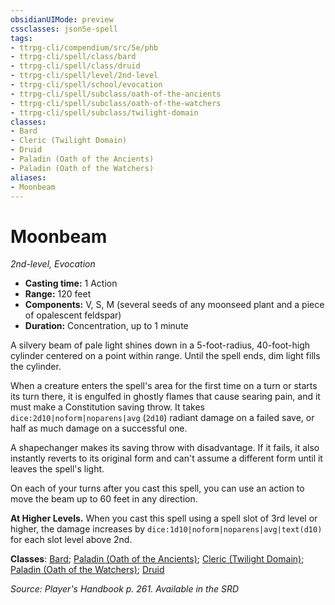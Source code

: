 ```yaml
---
obsidianUIMode: preview
cssclasses: json5e-spell
tags:
- ttrpg-cli/compendium/src/5e/phb
- ttrpg-cli/spell/class/bard
- ttrpg-cli/spell/class/druid
- ttrpg-cli/spell/level/2nd-level
- ttrpg-cli/spell/school/evocation
- ttrpg-cli/spell/subclass/oath-of-the-ancients
- ttrpg-cli/spell/subclass/oath-of-the-watchers
- ttrpg-cli/spell/subclass/twilight-domain
classes:
- Bard
- Cleric (Twilight Domain)
- Druid
- Paladin (Oath of the Ancients)
- Paladin (Oath of the Watchers)
aliases:
- Moonbeam
---
```

# Moonbeam
*2nd-level, Evocation*  


- **Casting time:** 1 Action
- **Range:** 120 feet
- **Components:** V, S, M (several seeds of any moonseed plant and a piece of opalescent feldspar)
- **Duration:** Concentration, up to 1 minute

A silvery beam of pale light shines down in a 5-foot-radius, 40-foot-high cylinder centered on a point within range. Until the spell ends, dim light fills the cylinder.

When a creature enters the spell's area for the first time on a turn or starts its turn there, it is engulfed in ghostly flames that cause searing pain, and it must make a Constitution saving throw. It takes `dice:2d10|noform|noparens|avg` (`2d10`) radiant damage on a failed save, or half as much damage on a successful one.

A shapechanger makes its saving throw with disadvantage. If it fails, it also instantly reverts to its original form and can't assume a different form until it leaves the spell's light.

On each of your turns after you cast this spell, you can use an action to move the beam up to 60 feet in any direction.

**At Higher Levels.** When you cast this spell using a spell slot of 3rd level or higher, the damage increases by `dice:1d10|noform|noparens|avg|text(d10)` for each slot level above 2nd.

**Classes**: [Bard](/3-Mechanics/CLI/Compendium/lists/list-spells-classes-bard.md); [Paladin (Oath of the Ancients)](/3-Mechanics/CLI/Compendium/lists/list-spells-classes-oath-of-the-ancients.md); [Cleric (Twilight Domain)](/3-Mechanics/CLI/Compendium/lists/list-spells-classes-twilight-domain-tce.md "subclass=TCE"); [Paladin (Oath of the Watchers)](/3-Mechanics/CLI/Compendium/lists/list-spells-classes-oath-of-the-watchers-tce.md "subclass=TCE"); [Druid](/3-Mechanics/CLI/Compendium/lists/list-spells-classes-druid.md)

*Source: Player's Handbook p. 261. Available in the <span title='Systems Reference Document (5.1)'>SRD</span>*
